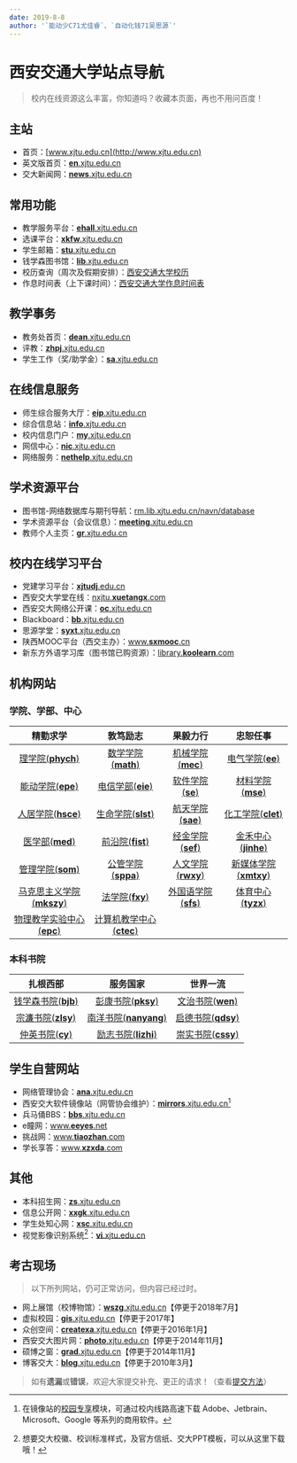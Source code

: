 ```yaml
---
date: 2019-8-8
author: '`能动少C71尤佳睿`、`自动化钱71吴思源`'
---
```


# 西安交通大学站点导航

> 校内在线资源这么丰富，你知道吗？收藏本页面，再也不用问百度！

## <i class="fa fa-internet-explorer"></i> 主站

- 首页：[www.xjtu.edu.cn](http://www.xjtu.edu.cn)
- 英文版首页：[**en**.xjtu.edu.cn](http://en.xjtu.edu.cn)
- 交大新闻网：[**news**.xjtu.edu.cn](http://news.xjtu.edu.cn)

## <i class="fa fa-star"></i> 常用功能

- 教学服务平台：[**ehall**.xjtu.edu.cn](http://ehall.xjtu.edu.cn)
- 选课平台：[**xkfw**.xjtu.edu.cn](http://xkfw.xjtu.edu.cn)
- 学生邮箱：[**stu**.xjtu.edu.cn](http://stu.xjtu.edu.cn)
- 钱学森图书馆：[**lib**.xjtu.edu.cn](https://lib.xjtu.edu.cn)
- 校历查询（周次及假期安排）：[西安交通大学校历](http://dean.xjtu.edu.cn/xxfw/xl.htm)
- 作息时间表（上下课时间）：[西安交通大学作息时间表](http://dean.xjtu.edu.cn/xxfw/zxsj.htm)

## <i class="fa fa-user-circle-o"></i> 教学事务

- 教务处首页：[**dean**.xjtu.edu.cn](http://dean.xjtu.edu.cn)
- 评教：[**zhpj**.xjtu.edu.cn](http://zhpj.xjtu.edu.cn)
- 学生工作（奖/助学金）：[**sa**.xjtu.edu.cn](http://sa.xjtu.edu.cn)

## <i class="fa fa-globe"></i> 在线信息服务

- 师生综合服务大厅：[**eip**.xjtu.edu.cn](https://eip.xjtu.edu.cn)
- 综合信息站：[**info**.xjtu.edu.cn](http://info.xjtu.edu.cn)
- 校内信息门户：[**my**.xjtu.edu.cn](http://my.xjtu.edu.cn)
- 网信中心：[**nic**.xjtu.edu.cn](http://nic.xjtu.edu.cn)
- 网络服务：[**nethelp**.xjtu.edu.cn](http://nethelp.xjtu.edu.cn)

## <i class="fa fa-print"></i> 学术资源平台

- 图书馆-网络数据库与期刊导航：[rm.lib.xjtu.edu.cn/navn/database](http://rm.lib.xjtu.edu.cn/navn/database)
- 学术资源平台（会议信息）：[**meeting**.xjtu.edu.cn](http://meeting.xjtu.edu.cn)
- 教师个人主页：[**gr**.xjtu.edu.cn](http://gr.xjtu.edu.cn)

## <i class="fa fa-graduation-cap"></i> 校内在线学习平台

- 党建学习平台：[**xjtudj**.edu.cn](http://xjtudj.edu.cn)
- 西安交大学堂在线：[nxjtu.**xuetangx**.com](http://nxjtu.xuetangx.com)
- 西安交大网络公开课：[**oc**.xjtu.edu.cn](http://oc.xjtu.edu.cn)
- Blackboard：[**bb**.xjtu.edu.cn](http://bb.xjtu.edu.cn)
- 思源学堂：[**syxt**.xjtu.edu.cn](http://syxt.xjtu.edu.cn)
- 陕西MOOC平台（西交主办）：[www.**sxmooc**.cn](http://www.sxmooc.cn)
- 新东方外语学习库（图书馆已购资源）：[library.**koolearn**.com](http://library.koolearn.com/index)

## <i class="fa fa-university"></i> 机构网站

### 学院、学部、中心

精勤求学|敦笃励志|果毅力行|忠恕任事
:-:|:-:|:-:|:-:
[理学院(**phych**)](http://phych.xjtu.edu.cn/)|[数学学院(**math**)](http://math.xjtu.edu.cn/)|[机械学院(**mec**)](http://mec.xjtu.edu.cn/)|[电气学院(**ee**)](http://ee.xjtu.edu.cn/)
[能动学院(**epe**)](http://epe.xjtu.edu.cn/)|[电信学部(**eie**)](http://eie.xjtu.edu.cn/)|[软件学院(**se**)](http://se.xjtu.edu.cn)|[材料学院(**mse**)](http://mse.xjtu.edu.cn/)
[人居学院(**hsce**)](http://hsce.xjtu.edu.cn/)|[生命学院(**slst**)](http://slst.xjtu.edu.cn/)|[航天学院(**sae**)](http://sae.xjtu.edu.cn/)|[化工学院(**clet**)](http://clet.xjtu.edu.cn/)
[医学部(**med**)](http://www.med.xjtu.edu.cn/)|[前沿院(**fist**)](http://fist.xjtu.edu.cn/)|[经金学院(**sef**)](http://sef.xjtu.edu.cn/)|[金禾中心(**jinhe**)](http://jinhe.xjtu.edu.cn/)
[管理学院(**som**)](http://som.xjtu.edu.cn/)|[公管学院(**sppa**)](http://sppa.xjtu.edu.cn/)|[人文学院(**rwxy**)](http://rwxy.xjtu.edu.cn/)|[新媒体学院(**xmtxy**)](http://xmtxy.xjtu.edu.cn/)
[马克思主义学院(**mkszy**)](http://mkszy.xjtu.edu.cn/)|[法学院(**fxy**)](http://fxy.xjtu.edu.cn/)|[外国语学院(**sfs**)](http://sfs.xjtu.edu.cn/)|[体育中心(**tyzx**)](http://tyzx.xjtu.edu.cn/)
[物理教学实验中心(**epc**)](http://epc.xjtu.edu.cn)|[计算机教学中心(**ctec**)](http://ctec.xjtu.edu.cn)||

### 本科书院

扎根西部|服务国家|世界一流
:-:|:-:|:-:|
[钱学森书院(**bjb**)](http://bjb.xjtu.edu.cn/)|[彭康书院(**pksy**)](http://pksy.xjtu.edu.cn/)|[文治书院(**wen**)](http://wen.xjtu.edu.cn/)
[宗濂书院(**zlsy**)](http://zlsy.xjtu.edu.cn/)|[南洋书院(**nanyang**)](http://nanyang.xjtu.edu.cn/)|[启德书院(**qdsy**)](http://qdsy.xjtu.edu.cn/)
[仲英书院(**cy**)](http://cy.xjtu.edu.cn/)|[励志书院(**lizhi**)](http://lizhi.xjtu.edu.cn/)|[崇实书院(**cssy**)](http://cssy.xjtu.edu.cn/)


## <i class="fa fa-key"></i> 学生自营网站

- 网络管理协会：[**ana**.xjtu.edu.cn](https://ana.xjtu.edu.cn)
- 西安交大软件镜像站（网管协会维护）：[**mirrors**.xjtu.edu.cn](https://mirrors.xjtu.edu.cn/)[^resources]
- 兵马俑BBS：[**bbs**.xjtu.edu.cn](http://bbs.xjtu.edu.cn)
- e瞳网：[www.**eeyes**.net](https://www.eeyes.net)
- 挑战网：[www.**tiaozhan**.com](https://www.tiaozhan.com)
- 学长享答：[www.**xzxda**.com](http://www.xzxda.com)

[^resources]: 在镜像站的[校园专享](https://mirrors.xjtu.edu.cn/commercial/)模块，可通过校内线路高速下载 Adobe、Jetbrain、Microsoft、Google 等系列的商用软件。



## <i class="fa fa-folder-open"></i> 其他

- 本科招生网：[**zs**.xjtu.edu.cn](http://zs.xjtu.edu.cn)
- 信息公开网：[**xxgk**.xjtu.edu.cn](http://xxgk.xjtu.edu.cn)
- 学生处知心网：[**xsc**.xjtu.edu.cn](http://xsc.xjtu.edu.cn)
- 视觉影像识别系统[^PPT]：[**vi**.xjtu.edu.cn](http://vi.xjtu.edu.cn)

[^PPT]: 想要交大校徽、校训标准样式，及官方信纸、交大PPT模板，可以从这里下载哦！


## <i class="fa fa-history"></i> 考古现场
> 以下所列网站，仍可正常访问，但内容已经过时。

- 网上展馆（校博物馆）：[**wszg**.xjtu.edu.cn](http://wszg.xjtu.edu.cn)【停更于2018年7月】
- 虚拟校园：[**gis**.xjtu.edu.cn](http://gis.xjtu.edu.cn)【停更于2017年】
- 众创空间：[**createxa**.xjtu.edu.cn](http://createxa.xjtu.edu.cn)【停更于2016年1月】
- 西安交大图片网：[**photo**.xjtu.edu.cn](http://photo.xjtu.edu.cn)【停更于2014年11月】
- 硕博之窗：[**grad**.xjtu.edu.cn](http://grad.xjtu.edu.cn)【停更于2014年11月】
- 博客交大：[**blog**.xjtu.edu.cn](http://blog.xjtu.edu.cn)【停更于2010年3月】

> 如有**遗漏**或**错误**，欢迎大家提交补充、更正的请求！（查看[提交方法](/contribution)）
